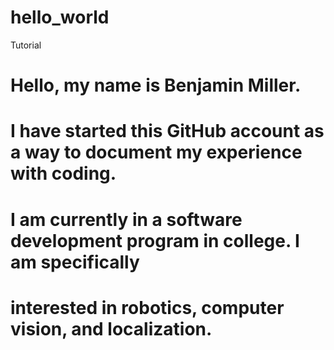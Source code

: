 # hello_world
Tutorial

# Hello, my name is Benjamin Miller.
# I have started this GitHub account as a way to document my experience with coding.
# I am currently in a software development program in college. I am specifically
# interested in robotics, computer vision, and localization.
